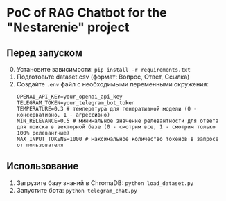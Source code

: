# PoC of RAG Chatbot for the "Nestarenie" project

## Перед запуском

0. Установите зависимости: `pip install -r requirements.txt`
1. Подготовьте dataset.csv (формат: Вопрос, Ответ, Ссылка)
2. Создайте `.env` файл с необходимыми переменными окружения:
   ```
   OPENAI_API_KEY=your_openai_api_key
   TELEGRAM_TOKEN=your_telegram_bot_token
   TEMPERATURE=0.3 # температура для генеративной модели (0 - консервативно, 1 - агрессивно)
   MIN_RELEVANCE=0.5 # минимальное значение релевантности для ответа для поиска в векторной базе (0 - смотрим все, 1 - смотрим только 100% релевантные)
   MAX_INPUT_TOKENS=1000 # максимальное количество токенов в запросе от пользователя
   ```

## Использование

1. Загрузите базу знаний в ChromaDB: `python load_dataset.py`
2. Запустите бота: `python telegram_chat.py`
